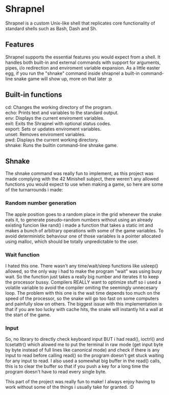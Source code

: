 # Shrapnel

Shrapnel is a custom Unix-like shell that replicates core functionality of standard shells such as Bash, Dash and Sh.

## Features

Shrapnel supports the essential features you would expect from a shell. It handles both built-in and external commands with support for arguments, pipes, i/o redirection and enviroment variable expansion.
As a little easter egg, if you run the "shnake" command inside shrapnel a built-in command-line snake game will show up, more on that later :p

## Built-in functions

cd: Changes the working directory of the program.  
echo: Prints text and variables to the standard output.  
env: Displays the current enviroment variables.  
exit: Exits the Shrapnel with optional status codes.  
export: Sets or updates enviroment variables.  
unset: Removes enviroment variables.  
pwd: Displays the current working directory.  
shnake: Runs the builtin command-line shnake game.  

## Shnake

The shnake command was really fun to implement, as this project was made complying with the 42 Minishell subject, there weren't any allowed functions you would expect to use when making a game, so here are some of the turnarrounds i made:

### Random number generation
The apple position goes to a random place in the grid whenever the snake eats it, to generate pseudo-random numbers without using an already existing funcion like rand() i made a function that takes a static int and makes a bunch of arbitrary operations with some of the game variables.
To avoid deterministic behaviour one of those variables is a pointer allocated using malloc, which should be totally unpredictable to the user.

### Wait function
I hated this one. There wasn't any time/wait/sleep functions like usleep() allowed, so the only way i had to make the program "wait" was using busy wait.
So the function just takes a really big number and iterates it to keep the processor bussy. Compilers REALLY want to optimize stuff so i used a volatile variable to avoid the compiler omiting the seemingly unnecesary loop.
The problem with this one is the wait time depends too much on the speed of the processor, so the snake will go too fast on some computers and painfully slow on others.
The biggest issue with this implementation is that if you are too lucky with cache hits, the snake will instantly hit a wall at the start of the game.

### Input
So, no library to directly check keyboard input BUT i had read(), ioctrl() and tcsetattr() which alowed me to put the terminal in raw mode (get input byte by byte instead of full lines like canonical mode) and check if there is any input to read before calling read() so the program doesn't get stuck waiting for any input to read.
I also used a somewhat big buffer in the read() calls, this is to clear the buffer so that if you push a key for a long time the program doesn't have to read every single byte.

This part of the project was really fun to make! I always enjoy having to work without some of the things i usually take for granted. :D
